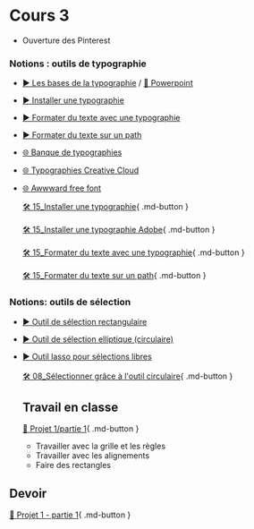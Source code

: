 # Cours 3

* Ouverture des Pinterest  <br>

### Notions : outils de typographie
* [▶️ Les bases de la typographie](https://www.youtube.com/watch?v=7jmrsrRL6FA)  /  [📑 Powerpoint](https://cmontmorency365-my.sharepoint.com/:p:/g/personal/flpilote_cmontmorency_qc_ca/EdiVzwl-4CVPqGD9EM5Xe5IBgpcSI58BI6Dj8Vybwal3sg?e=ZBDYag)  <br>
* [▶️ Installer une typographie](https://cmontmorency365-my.sharepoint.com/:v:/g/personal/flpilote_cmontmorency_qc_ca/EY9E_od0N_RAkXPuA25134QB1Md_l5bCWuzIIHh7N-I7fw?nav=eyJyZWZlcnJhbEluZm8iOnsicmVmZXJyYWxBcHAiOiJPbmVEcml2ZUZvckJ1c2luZXNzIiwicmVmZXJyYWxBcHBQbGF0Zm9ybSI6IldlYiIsInJlZmVycmFsTW9kZSI6InZpZXciLCJyZWZlcnJhbFZpZXciOiJNeUZpbGVzTGlua0NvcHkifX0&e=gXAay8)  <br>
* [▶️ Formater du texte avec une typographie](https://cmontmorency365-my.sharepoint.com/:v:/g/personal/flpilote_cmontmorency_qc_ca/EcDOsZrLm2RLs9sElLYQaGkBTOMTfZS7uAs0s5ofUORH0A?nav=eyJyZWZlcnJhbEluZm8iOnsicmVmZXJyYWxBcHAiOiJPbmVEcml2ZUZvckJ1c2luZXNzIiwicmVmZXJyYWxBcHBQbGF0Zm9ybSI6IldlYiIsInJlZmVycmFsTW9kZSI6InZpZXciLCJyZWZlcnJhbFZpZXciOiJNeUZpbGVzTGlua0NvcHkifX0&e=c0BSza)  <br>
* [▶️ Formater du texte sur un path](https://cmontmorency365-my.sharepoint.com/:v:/g/personal/flpilote_cmontmorency_qc_ca/EZPWW1J0wQBIsHyKJMhDY7wBbyCRmuQ_JYAJMfgcek0qFQ?nav=eyJyZWZlcnJhbEluZm8iOnsicmVmZXJyYWxBcHAiOiJPbmVEcml2ZUZvckJ1c2luZXNzIiwicmVmZXJyYWxBcHBQbGF0Zm9ybSI6IldlYiIsInJlZmVycmFsTW9kZSI6InZpZXciLCJyZWZlcnJhbFZpZXciOiJNeUZpbGVzTGlua0NvcHkifX0&e=1EPWSV) <br>
* [🌐 Banque de typographies](https://cmontmorency365-my.sharepoint.com/:f:/g/personal/flpilote_cmontmorency_qc_ca/EjI_vOcd3nNJoxX-YMvtzr0BvAJGrpnArev0RWH74MjVwQ?e=a4AuuF) <br>
* [🌐 Typographies Creative Cloud](https://fonts.adobe.com/) <br>
* [🌐 Awwward free font](https://www.awwwards.com/awwwards/collections/free-fonts/)  <br>

  [🛠️ 15_Installer une typographie](./exercices_photoshop/15_Installer_une_typographie.md){ .md-button }  <br>    
  [🛠️ 15_Installer une typographie Adobe](./exercices_photoshop/15_Installer_une_typographie_Adobe.md){ .md-button }  <br>    
  [🛠️ 15_Formater du texte avec une typographie](./exercices_photoshop/15_Formater_du_texte_avec_une_typographie.md){ .md-button }  <br>    
  [🛠️ 15_Formater du texte sur un path](./exercices_photoshop/15_Formater_du_texte_sur_un_path.md){ .md-button }  <br>    



### Notions: outils de sélection
* [▶️ Outil de sélection rectangulaire](https://cmontmorency365-my.sharepoint.com/:v:/g/personal/flpilote_cmontmorency_qc_ca/EUIRW4pQSMpBtjKbTmMVQukBEivertajTWLyRGHdfiU5GA?nav=eyJyZWZlcnJhbEluZm8iOnsicmVmZXJyYWxBcHAiOiJPbmVEcml2ZUZvckJ1c2luZXNzIiwicmVmZXJyYWxBcHBQbGF0Zm9ybSI6IldlYiIsInJlZmVycmFsTW9kZSI6InZpZXciLCJyZWZlcnJhbFZpZXciOiJNeUZpbGVzTGlua0NvcHkifX0&e=tnT6zj) <br>
* [▶️ Outil de sélection elliptique (circulaire)](https://cmontmorency365-my.sharepoint.com/:v:/g/personal/flpilote_cmontmorency_qc_ca/EZd7q9svWmpBiU4DtveYlq8B7jew9aOFR7vlbAEC5c9Evg?nav=eyJyZWZlcnJhbEluZm8iOnsicmVmZXJyYWxBcHAiOiJPbmVEcml2ZUZvckJ1c2luZXNzIiwicmVmZXJyYWxBcHBQbGF0Zm9ybSI6IldlYiIsInJlZmVycmFsTW9kZSI6InZpZXciLCJyZWZlcnJhbFZpZXciOiJNeUZpbGVzTGlua0NvcHkifX0&e=0rhfqg
) <br>
* [▶️ Outil lasso pour sélections libres](https://cmontmorency365-my.sharepoint.com/:v:/g/personal/flpilote_cmontmorency_qc_ca/EcpIxiMY4SpIjD-g9N90958BWt1JmWKD9XGZdHKmIrmW4A?nav=eyJyZWZlcnJhbEluZm8iOnsicmVmZXJyYWxBcHAiOiJPbmVEcml2ZUZvckJ1c2luZXNzIiwicmVmZXJyYWxBcHBQbGF0Zm9ybSI6IldlYiIsInJlZmVycmFsTW9kZSI6InZpZXciLCJyZWZlcnJhbFZpZXciOiJNeUZpbGVzTGlua0NvcHkifX0&e=37E5MN) <br>   
  [🛠️ 08_Sélectionner grâce à l'outil circulaire](./exercices_photoshop/08_Sélectionner_grâce_à_l'outil_circulaire.md){ .md-button }  <br>


  ## Travail en classe
  [📁 Projet 1/partie 1](./projets/projet01.md){ .md-button }   <br>
  * Travailler avec la grille et les règles<br>
  * Travailler avec les alignements
  * Faire des rectangles



## Devoir
  [📁 Projet 1 - partie 1](./projets/projet01.md){ .md-button }   <br>

  
